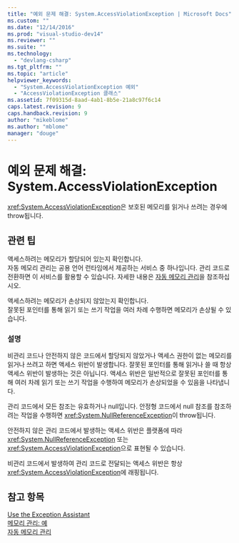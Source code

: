 ```yaml
---
title: "예외 문제 해결: System.AccessViolationException | Microsoft Docs"
ms.custom: ""
ms.date: "12/14/2016"
ms.prod: "visual-studio-dev14"
ms.reviewer: ""
ms.suite: ""
ms.technology: 
  - "devlang-csharp"
ms.tgt_pltfrm: ""
ms.topic: "article"
helpviewer_keywords: 
  - "System.AccessViolationException 예외"
  - "AccessViolationException 클래스"
ms.assetid: 7f09315d-8aad-4ab1-8b5e-21a8c97f6c14
caps.latest.revision: 9
caps.handback.revision: 9
author: "mikeblome"
ms.author: "mblome"
manager: "douge"
---
```

# 예외 문제 해결: System.AccessViolationException
<xref:System.AccessViolationException>은 보호된 메모리를 읽거나 쓰려는 경우에 throw됩니다.  
  
## 관련 팁  
 액세스하려는 메모리가 할당되어 있는지 확인합니다.  
 자동 메모리 관리는 공용 언어 런타임에서 제공하는 서비스 중 하나입니다. 관리 코드로 전환하면 이 서비스를 활용할 수 있습니다. 자세한 내용은 [자동 메모리 관리](../Topic/Automatic%20Memory%20Management.md)을 참조하십시오.  
  
 액세스하려는 메모리가 손상되지 않았는지 확인합니다.  
 잘못된 포인터를 통해 읽기 또는 쓰기 작업을 여러 차례 수행하면 메모리가 손상될 수 있습니다.  
  
### 설명  
 비관리 코드나 안전하지 않은 코드에서 할당되지 않았거나 액세스 권한이 없는 메모리를 읽거나 쓰려고 하면 액세스 위반이 발생합니다. 잘못된 포인터를 통해 읽거나 쓸 때 항상 액세스 위반이 발생하는 것은 아닙니다. 액세스 위반은 일반적으로 잘못된 포인터를 통해 여러 차례 읽기 또는 쓰기 작업을 수행하여 메모리가 손상되었을 수 있음을 나타냅니다.  
  
 관리 코드에서 모든 참조는 유효하거나 null입니다. 안정형 코드에서 null 참조를 참조하려는 작업을 수행하면 <xref:System.NullReferenceException>이 throw됩니다.  
  
 안전하지 않은 관리 코드에서 발생하는 액세스 위반은 플랫폼에 따라 <xref:System.NullReferenceException> 또는 <xref:System.AccessViolationException>으로 표현될 수 있습니다.  
  
 비관리 코드에서 발생하여 관리 코드로 전달되는 액세스 위반은 항상 <xref:System.AccessViolationException>에 래핑됩니다.  
  
## 참고 항목  
 [Use the Exception Assistant](../Topic/How%20to:%20Use%20the%20Exception%20Assistant.md)   
 [메모리 관리: 예](../Topic/Memory%20Management:%20Examples.md)   
 [자동 메모리 관리](../Topic/Automatic%20Memory%20Management.md)